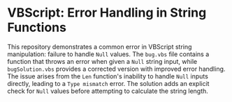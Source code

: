 # VBScript: Error Handling in String Functions

This repository demonstrates a common error in VBScript string manipulation: failure to handle `Null` values. The `bug.vbs` file contains a function that throws an error when given a `Null` string input, while `bugSolution.vbs` provides a corrected version with improved error handling.  The issue arises from the `Len` function's inability to handle `Null` inputs directly, leading to a `Type mismatch` error.  The solution adds an explicit check for `Null` values before attempting to calculate the string length.